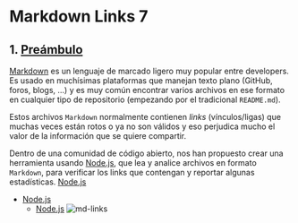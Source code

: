 # Markdown Links 7

## 1. [Preámbulo](https://es.wikipedia.org/wiki/Markdown)

[Markdown](https://es.wikipedia.org/wiki/Markdown) es un lenguaje de marcado
ligero muy popular entre developers. Es usado en muchísimas plataformas que
manejan texto plano (GitHub, foros, blogs, ...) y es muy común
encontrar varios archivos en ese formato en cualquier tipo de repositorio
(empezando por el tradicional `README.md`).

Estos archivos `Markdown` normalmente contienen _links_ (vínculos/ligas) que
muchas veces están rotos o ya no son válidos y eso perjudica mucho el valor de
la información que se quiere compartir.

Dentro de una comunidad de código abierto, nos han propuesto crear una
herramienta usando [Node.js](http://nodejs.org/), que lea y analice archivos
en formato `Markdown`, para verificar los links que contengan y reportar
algunas estadísticas. [Node.js](http://nodejs.org/)
  * [Node.js](http://nodejs.org/)
    * [Node.js](http://nodejs.org/)
![md-links](https://user-images.githubusercontent.com/110297/42118443-b7a5f1f0-7bc8-11e8-96ad-9cc5593715a6.jpg)